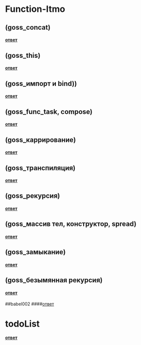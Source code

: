# Function-Itmo
## (goss_concat)
#### [ответ](https://kodaktor.ru/func_15d41)

## (goss_this)
#### [ответ](https://kodaktor.ru/func_cf0a3)


## (goss_импорт и bind))
#### [ответ](https://kodaktor.ru/func_cff24)


## (goss_func_task, compose)
#### [ответ](https://kodaktor.ru/func_e2c23)



## (goss_каррирование)
#### [ответ](https://kodaktor.ru/func_97b38)



## (goss_транспиляция)
#### [ответ](https://kodaktor.ru/func_81d04)


## (goss_рекурсия)
#### [ответ](https://kodaktor.ru/func_1a126)

## (goss_массив тел, конструктор, spread)
#### [ответ](https://kodaktor.ru/func_7cc04)


## (goss_замыкание)
#### [ответ](https://kodaktor.ru/func_b3766)

## (goss_безымянная рекурсия)
#### [ответ](https://kodaktor.ru/func_4cf3b)

##babel002
####[ответ](https://kodaktor.ru/bind02032018_efb67)

# todoList
#### [ответ](https://kodaktor.ru/frmw_f7f3e)


